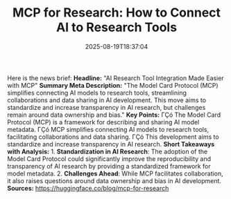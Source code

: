 ﻿---
title: "MCP for Research: How to Connect AI to Research Tools"
date: "2025-08-19T18:37:04"
category: "Markets"
summary: ""
slug: "mcp for research how to connect ai to research tools"
source_urls:
  - "https://huggingface.co/blog/mcp-for-research"
seo:
  title: "MCP for Research: How to Connect AI to Research Tools | Hash n Hedge"
  description: ""
  keywords: ["news", "markets", "brief"]
---
Here is the news brief:  **Headline:** "AI Research Tool Integration Made Easier with MCP"  **Summary Meta Description:** "The Model Card Protocol (MCP) simplifies connecting AI models to research tools, streamlining collaborations and data sharing in AI development. This move aims to standardize and increase transparency in AI research, but challenges remain around data ownership and bias."  **Key Points:**  ΓÇó The Model Card Protocol (MCP) is a framework for describing and sharing AI model metadata. ΓÇó MCP simplifies connecting AI models to research tools, facilitating collaborations and data sharing. ΓÇó This development aims to standardize and increase transparency in AI research.  **Short Takeaways with Analysis:**  1. **Standardization in AI Research**: The adoption of the Model Card Protocol could significantly improve the reproducibility and transparency of AI research by providing a standardized framework for model metadata. 2. **Challenges Ahead**: While MCP facilitates collaboration, it also raises questions around data ownership and bias in AI development.  **Sources:** https://huggingface.co/blog/mcp-for-research 

